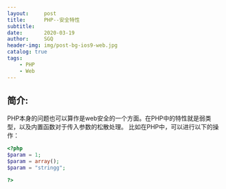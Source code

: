 ```yaml
---
layout:     post
title:      PHP--安全特性
subtitle:   
date:       2020-03-19
author:     SGQ
header-img: img/post-bg-ios9-web.jpg
catalog: true
tags:
    - PHP
    - Web
---
```


## 简介:

PHP本身的问题也可以算作是web安全的一个方面。在PHP中的特性就是弱类型，以及内置函数对于传入参数的松散处理。
比如在PHP中，可以进行以下的操作：

``` php
<?php
$param = 1;
$param = array();
$param = "stringg";

?>
```
